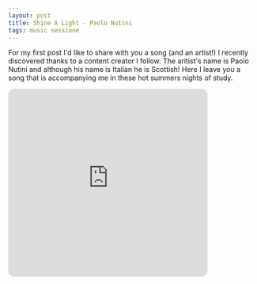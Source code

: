```yaml
---
layout: post
title: Shine A Light - Paolo Nutini
tags: music sessione
---
```

For my first post I'd like to share with you a song (and an artist!) I recently discovered thanks to a content creator I follow. The aritist's name is Paolo Nutini
and although his name is Italian he is Scottish! Here I leave you a song that is accompanying me in these hot summers nights of study.

<iframe style="border-radius:12px" src="https://open.spotify.com/embed/track/4Nj2u5IeS8CenFKuSATlm8?utm_source=generator&theme=0" width="80%" height="380" frameBorder="0" allowfullscreen="" allow="autoplay; clipboard-write; encrypted-media; fullscreen; picture-in-picture"></iframe>
